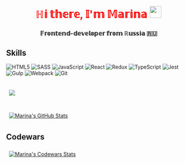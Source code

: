 <h1 align="center" style="color: red">ℍ𝕚 𝕥𝕙𝕖𝕣𝕖, 𝕀'𝕞 𝕄𝕒𝕣𝕚𝕟𝕒
<img src="https://github.com/blackcater/blackcater/raw/main/images/Hi.gif" height="32"/></h1>
<h3 align="center">𝔽𝕣𝕠𝕟𝕥𝕖𝕟𝕕-𝕕𝕖𝕧𝕖𝕝𝕠𝕡𝕖𝕣 𝕗𝕣𝕠𝕞 ℝ𝕦𝕤𝕤𝕚𝕒 🇷🇺</h3>

## Skills

![HTML5](https://img.shields.io/badge/html5-%23E34F26.svg?style=for-the-badge&logo=html5&logoColor=white)
![SASS](https://img.shields.io/badge/SASS-hotpink.svg?style=for-the-badge&logo=SASS&logoColor=white)
![JavaScript](https://img.shields.io/badge/javascript-%23323330.svg?style=for-the-badge&logo=javascript&logoColor=%23F7DF1E)
![React](https://img.shields.io/badge/react-%2320232a.svg?style=for-the-badge&logo=react&logoColor=%2361DAFB)
![Redux](https://img.shields.io/badge/redux-%23593d88.svg?style=for-the-badge&logo=redux&logoColor=white)
![TypeScript](https://img.shields.io/badge/typescript-%23007ACC.svg?style=for-the-badge&logo=typescript&logoColor=white)
![Jest](https://img.shields.io/badge/-jest-%23C21325?style=for-the-badge&logo=jest&logoColor=white)
![Gulp](https://img.shields.io/badge/GULP-%23CF4647.svg?style=for-the-badge&logo=gulp&logoColor=white)
![Webpack](https://img.shields.io/badge/webpack-%238DD6F9.svg?style=for-the-badge&logo=webpack&logoColor=black)
![Git](https://img.shields.io/badge/git-%23F05033.svg?style=for-the-badge&logo=git&logoColor=white)

##

<a href="https://github.com/Marina-Sidorkina">
  <img align="center" style="margin:0.5rem" src="https://github-readme-stats.vercel.app/api/top-langs/?username=Marina-Sidorkina&hide=html,css&title_color=ffffff&text_color=c9cacc&icon_color=4AB197&bg_color=1A2B34" />
</a>

##

<a href="https://github.com/Marina-Sidorkina">
  <img align="center" style="margin:0.5rem" src="https://github-readme-stats.vercel.app/api?username=Marina-Sidorkina&show_icons=true&line_height=27&count_private=true&title_color=ffffff&text_color=c9cacc&icon_color=4AB097&bg_color=1A2B34" alt="Marina's GitHub Stats" />
</a>

## Codewars

<a href="https://www.codewars.com/users/Marina-Sidorkina">
  <img align="center" style="margin:0.5rem" src="https://www.codewars.com/users/Marina-Sidorkina/badges/large" alt="Marina's Codewars Stats" />
</a>
